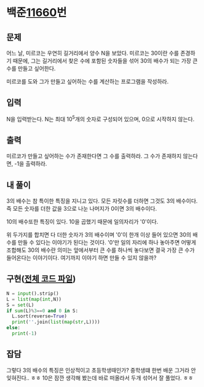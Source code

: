 # 백준[11660](https://www.acmicpc.net/problem/10610)번
## 문제
 어느 날, 미르코는 우연히 길거리에서 양수 N을 보았다. 미르코는 30이란 수를 존경하기 때문에, 그는 길거리에서 찾은 수에 포함된 숫자들을 섞어 30의 배수가 되는 가장 큰 수를 만들고 싶어한다.

 미르코를 도와 그가 만들고 싶어하는 수를 계산하는 프로그램을 작성하라.

## 입력
 N을 입력받는다. N는 최대 10<sup>5</sup>개의 숫자로 구성되어 있으며, 0으로 시작하지 않는다.

## 출력
 미르코가 만들고 싶어하는 수가 존재한다면 그 수를 출력하라. 그 수가 존재하지 않는다면, -1을 출력하라.

## 내 풀이
 3의 배수는 참 특이한 특징을 지니고 있다. 모든 자릿수를 더하면 그것도 3의 배수이다. 즉 모든 숫자를 더한 값을 3으로 나눈 나머지가 0이면 3의 배수이다.

 10의 배수또한 특징이 있다. 10을 곱했기 때문에 일의자리가 '0'이다.

 위 두가지를 합치면 다 더한 숫자가 3의 배수이며 '0'이 한개 이상 들어 있으면 30의 배수를 만들 수 있다는 이야기가 된다는 것이다. '0'만 일의 자리에 하나 놓아주면 어떻게 조합해도 30의 배수란 의미는 앞에서부터 큰 수를 하나씩 놓다보면 결국 가장 큰 수가 들어온다는 이야기이다. 여기까지 이야기 하면 만들 수 있지 않을까?

## 구현([전체 코드 파일](/baekjoon/10610(30)/c.py))
``` python
N = input().strip()
L = list(map(int,N))
S = set(L)
if sum(L)%3==0 and 0 in S:
  L.sort(reverse=True)
  print(''.join(list(map(str,L))))
else:
  print(-1)
```

## 잡담
 그렇다 3의 배수의 특징은 인상적이고 초등학생때인가? 중학생떄 한번 배운 그거라 안 잊혀진다.. ㅎㅎ
 10은 잠깐 생각해 봤는데 바로 떠올라서 두개 섞어서 잘 풀었다. ㅎㅎ